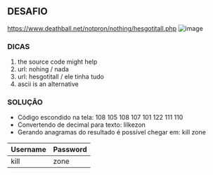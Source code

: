 
## DESAFIO
https://www.deathball.net/notpron/nothing/hesgotitall.php
![image](https://user-images.githubusercontent.com/51168329/153721693-60eb006b-1c15-4412-aa04-4aab9521a7b8.png)

### DICAS 
1) the source code might help
2) url: nohing / nada
3) url: hesgotitall / ele tinha tudo
4) ascii is an alternative


### SOLUÇÃO
- Código escondido na tela: 108 105 108 107 101 122 111 110
- Convertendo de decimal para texto: lilkezon
- Gerando anagramas do resultado é possível chegar em: kill zone

| Username | Password |
|:---------|:---------|
| kill     | zone     |
